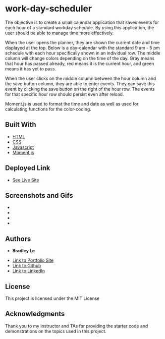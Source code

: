 # work-day-scheduler

The objective is to create a small calendar application that saves events for each hour of a standard workday schedule. By using this application, the user should be able to manage time more effectively.

When the user opens the planner, they are shown the current date and time displayed at the top. Below is a day-calendar with the standard 9 am - 5 pm schedule with each hour specifically shown in an individual row. The middle column will change colors depending on the time of the day. Gray means that hour has passed already, red means it is the current hour, and green means it has yet to pass.

When the user clicks on the middle column between the hour column and the save button column, they are able to enter events. They can save this event by clicking the save button on the right of the hour row. The events for that specific hour row should persist even after reload.

Moment.js is used to format the time and date as well as used for calculating functions for the color-coding.

## Built With

* [HTML](https://developer.mozilla.org/en-US/docs/Web/HTML)
* [CSS](https://developer.mozilla.org/en-US/docs/Web/CSS)
* [Javascript](https://developer.mozilla.org/en-US/docs/Web/JavaScript)
* [Moment.js](https://momentjs.com/docs/)

## Deployed Link

* [See Live Site](https://pentazoned.github.io/work-day-scheduler/)

## Screenshots and Gifs

* []()
* []()
* []()
* []()

## Authors

* **Bradley Le** 

- [Link to Portfolio Site](https://pentazoned.github.io/portfolio-1/)
- [Link to Github](https://github.com/PentaZoned)
- [Link to LinkedIn](https://www.linkedin.com/in/bradley-le-/)

## License

This project is licensed under the MIT License 

## Acknowledgments

Thank you to my instructor and TAs for providing the starter code and demonstrations on the topics used in this project.